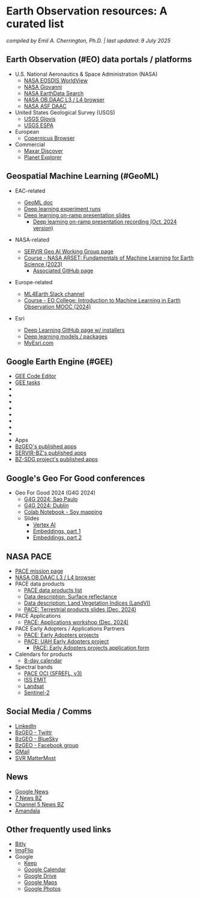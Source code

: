 # Earth Observation resources: A curated list

*compiled by Emil A. Cherrington, Ph.D. | last updated: 9 July 2025*

## Earth Observation (#EO) data portals / platforms

* U.S. National Aeronautics & Space Administration (NASA)
  * [NASA EOSDIS WorldView](https://worldview.earthdata.nasa.gov/)
  * [NASA Giovanni](https://giovanni.gsfc.nasa.gov/giovanni/)
  * [NASA EarthData Search](https://search.earthdata.nasa.gov/search)
  * [NASA  OB.DAAC L3 / L4 browser](https://oceandata.sci.gsfc.nasa.gov/l3/)
  * [NASA ASF DAAC](https://search.asf.alaska.edu/#/)
* United States Geological Survey (USGS)
  * [USGS Glovis](https://glovis.usgs.gov/app)
  * [USGS ESPA](https://espa.cr.usgs.gov/)
* European
  * [Copernicus Browser](https://browser.dataspace.copernicus.eu/)
* Commercial
  * [Maxar Discover](https://discover.maxar.com/)
  * [Planet Explorer](https://www.planet.com/explorer/)
    
## Geospatial Machine Learning (#GeoML)
* EAC-related
  * [GeoML doc](https://bit.ly/geoml)
  * [Deep learning experiment runs](https://bit.ly/geoml_mod_comp)
  * [Deep learning on-ramp presentation slides](https://docs.google.com/presentation/d/1e9h_LQrSyL5oriFHUMxsVyWulQ1ReO1S/edit#slide=id.p1)
    * [Deep learning on-ramp presentation recording (Oct. 2024 version)](https://www.youtube.com/watch?v=H-iAVLtkV0c)

* NASA-related
  * [SERVIR Geo AI Working Group page](https://sites.google.com/uah.edu/geo-ai-working-group/home)
  * [Course - NASA ARSET: Fundamentals of Machine Learning for Earth Science (2023)](https://appliedsciences.nasa.gov/get-involved/training/english/arset-fundamentals-machine-learning-earth-science)
    * [Associated GitHub page](https://github.com/NASAARSET/ARSET_ML_Fundamentals)
* Europe-related
  * [ML4Earth Slack channel](https://ml4earthworkspace.slack.com/team)
  * [Course - EO College: Introduction to Machine Learning in Earth Observation MOOC (2024)](https://eo-college.org/courses/introduction-to-machine-learning-for-earth-observation/)
* Esri
  * [Deep Learning GitHub page w/ installers](https://github.com/Esri/deep-learning-frameworks?tab=readme-ov-file)
  * [Deep learning models / packages](https://livingatlas.arcgis.com/en/browse/#d=1&type=tool&itemTypes=Deep+Learning+Package)
  * [MyEsri.com](https://my.esri.com/)

## Google Earth Engine (#GEE)
* [GEE Code Editor](https://code.earthengine.google.com/)
* [GEE tasks](https://code.earthengine.google.com/tasks)
* []()
* []()
* []()
* []()
* []()
* []()
* []()
* []()
* Apps
 * [BzGEO's published apps](https://bzgeo.users.earthengine.app/)
 * [SERVIR-BZ's published apps](https://servirbz.users.earthengine.app/)
 * [BZ-SDG project's published apps](https://bz-sdg.earthengine.app/)

## Google's Geo For Good conferences
* Geo For Good 2024 (G4G 2024)
  * [G4G 2024: Sao Paulo](https://earthoutreachonair.withgoogle.com/events/geoforgood24-saopaulo)
  * [G4G 2024: Dublin](https://earthoutreachonair.withgoogle.com/events/geoforgood24-dublin)
  * [Colab Notebook - Soy mapping](https://colab.research.google.com/drive/1Iip9Li7ZguMxKUjZ4mbcg_q1EDyAvUB2)
  * Slides
    * [Vertex AI](https://docs.google.com/presentation/d/1eNJDIoJg-ADrxC09JIzl00frjyseEc917rItTDPalGI/edit#slide=id.g303d87bcffc_0_0)
    * [Embeddings, part 1](https://docs.google.com/presentation/d/1ZfBYUNV1w377rkxc3REm5_evyzMJF6szxXGBszKC7uw/edit#slide=id.g3012811fd68_0_1316)
    * [Embeddings, part 2](https://docs.google.com/presentation/d/1azsWfeDuC-ZF5L8LNuWAEe49UOsxC-pPvqyZvSvJThk/edit#slide=id.g303d69aca51_0_197)

## NASA PACE
* [PACE mission page](https://pace.oceansciences.org/)
* [NASA  OB.DAAC L3 / L4 browser](https://oceandata.sci.gsfc.nasa.gov/l3/)
* PACE data products
  * [PACE data products list](https://pace.oceansciences.org/data_table.htm)
  * [Data description: Surface reflectance](https://oceancolor.gsfc.nasa.gov/data/10.5067/PACE/OCI/L2/SFREFL/3.0)
  * [Data description: Land Vegetation Indices (LandVI)](https://oceancolor.gsfc.nasa.gov/data/10.5067/PACE/OCI/L2/LANDVI/3.0)
  * [PACE: Terrestrial products slides (Dec. 2024)](https://pace.oceansciences.org/docs/03-c-Huemmrich_PACE_Terrestrial.pdf)
* PACE Applications
  * [PACE: Applications workshop (Dec. 2024)](https://pace.oceansciences.org/event_archive/2024-PACE-Applications-Workshop.htm)
* PACE Early Adopters / Applications Partners
  * [PACE: Early Adopters projects](https://pace.oceansciences.org/app_adopters.htm)
  * [PACE: UAH Early Adopters project](https://pace.oceansciences.org/people_ea.htm?id=127)
    * [PACE: Early Adopters projects application form](https://forms.gle/ZxUeqDJDZu47SEzD8)
* Calendars for products
  * [8-day calendar](https://bit.ly/pace_oci_8d_cal)
* Spectral bands
  * [PACE OCI (SFREFL, v3)](https://bit.ly/pace_oci_sr_v3_bands)
  * [ISS EMIT](https://bit.ly/iss_emit_bands)
  * [Landsat](https://bit.ly/landsat_bands)
  * [Sentinel-2](https://bit.ly/s2_bands)
 
## Social Media / Comms

* [LinkedIn](https://www.linkedin.com/in/bzgeo/)
* [BzGEO - Twittr](https://www.twitter.com/BZgeo)
* [BzGEO - BlueSky](https://bsky.app/profile/bzgeo.bsky.social)
* [BzGEO - Facebook group](https://www.facebook.com/groups/bzgeo)
* [GMail](https://mail.google.com/mail/)
* [SVR MatterMost](https://chat.servirglobal.net)
 
## News

* [Google News](https://news.google.com/)
* [7 News BZ](https://www.7newsbelize.com/)
* [Channel 5 News BZ](https://edition.channel5belize.com/)
* [Amandala](https://amandala.com.bz/news/)

## Other frequently used links

* [Bitly](https://bitly.com/)
* [ImgFlip](https://imgflip.com/memetemplates)
* Google
  * [Keep](https://keep.google.com/u/0/#home)
  * [Google Calendar](https://calendar.google.com/calendar/)
  * [Google Drive](https://drive.google.com/drive/)
  * [Google Maps](https://www.google.com/maps/)
  * [Google Photos](https://photos.google.com/)

